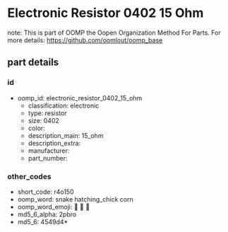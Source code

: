 # Electronic Resistor 0402 15 Ohm  

note: This is part of OOMP the Oopen Organization Method For Parts. For more details: https://github.com/oomlout/oomp_base

##  part details





### id
* oomp_id: electronic_resistor_0402_15_ohm
  * classification: electronic
  * type: resistor
  * size: 0402
  * color: 
  * description_main: 15_ohm
  * description_extra: 
  * manufacturer: 
  * part_number: 

### other_codes
* short_code: r4o150
* oomp_word: snake hatching_chick corn
* oomp_word_emoji: :snake: :hatching_chick: :corn:
* md5_6_alpha: 2pbro
* md5_6: 4549d4* 